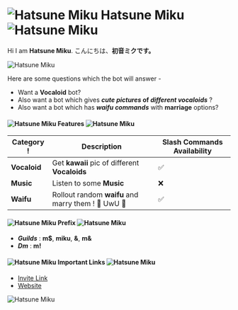 # ![Hatsune Miku](https://i.imgur.com/nyZ0V3u.png) Hatsune Miku ![Hatsune Miku](https://i.imgur.com/nyZ0V3u.png)

 Hi I am **Hatsune Miku**. 
こんにちは、**初音ミクです。** 

![Hatsune Miku](https://i.imgur.com/Azy60X6.jpg)

Here are some questions which the bot will answer -
* Want a **Vocaloid** bot? 
* Also want a bot which gives __*cute pictures* of *different vocaloids*__ ? 
* Also want a bot which has __*waifu commands*__ with __marriage__ options?


#### ![Hatsune Miku](https://i.imgur.com/F4NwCGK.png) Features ![Hatsune Miku](https://i.imgur.com/F4NwCGK.png)

__Category__ !| __Description__ | __Slash Commands Availability__
------------ | -----------------|---------------------------------
**Vocaloid** | Get **kawaii** pic of different **Vocaloids** | :white_check_mark:
**Music**    | Listen to some **Music** | :x:
**Waifu**    | Rollout random **waifu** and marry them ! 💍 UwU 💖 | :white_check_mark:

#### ![Hatsune Miku](https://i.imgur.com/F4NwCGK.png) Prefix ![Hatsune Miku](https://i.imgur.com/F4NwCGK.png)

- ___**Guilds**___ : **m$**, **miku**, **&**, **m&**
- ___**Dm**___ : **m!**

#### ![Hatsune Miku](https://i.imgur.com/F4NwCGK.png) Important Links ![Hatsune Miku](https://i.imgur.com/F4NwCGK.png)

- [Invite Link](https://hatsunemiku-invitelogs.herokuapp.com/invite?sitename=Direct%20From%20Bot&password=cube12345%3F)
- [Website](https://hatsunemikubot.weebly.com/)

![Hatsune Miku](https://i.imgur.com/x0zBdqo.jpg)
